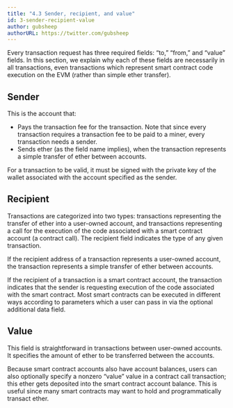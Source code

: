 ```yaml
---
title: "4.3 Sender, recipient, and value"
id: 3-sender-recipient-value
author: gubsheep
authorURL: https://twitter.com/gubsheep
---
```


Every transaction request has three required fields: “to,” “from,” and “value” fields. In this section, we explain why each of these fields are necessarily in all transactions, even transactions which represent smart contract code execution on the EVM (rather than simple ether transfer).

## Sender

This is the account that:

- Pays the transaction fee for the transaction. Note that since every transaction requires a transaction fee to be paid to a miner, every transaction needs a sender.
- Sends ether (as the field name implies), when the transaction represents a simple transfer of ether between accounts.

For a transaction to be valid, it must be signed with the private key of the wallet associated with the account specified as the sender.

## Recipient

Transactions are categorized into two types: transactions representing the transfer of ether into a user-owned account, and transactions representing a call for the execution of the code associated with a smart contract account (a contract call). The recipient field indicates the type of any given transaction.

If the recipient address of a transaction represents a user-owned account, the transaction represents a simple transfer of ether between accounts.

If the recipient of a transaction is a smart contract account, the transaction indicates that the sender is requesting execution of the code associated with the smart contract. Most smart contracts can be executed in different ways according to parameters which a user can pass in via the optional additional data field.

## Value

This field is straightforward in transactions between user-owned accounts. It specifies the amount of ether to be transferred between the accounts.

Because smart contract accounts also have account balances, users can also optionally specify a nonzero “value” value in a contract call transaction; this ether gets deposited into the smart contract account balance. This is useful since many smart contracts may want to hold and programmatically transact ether.
